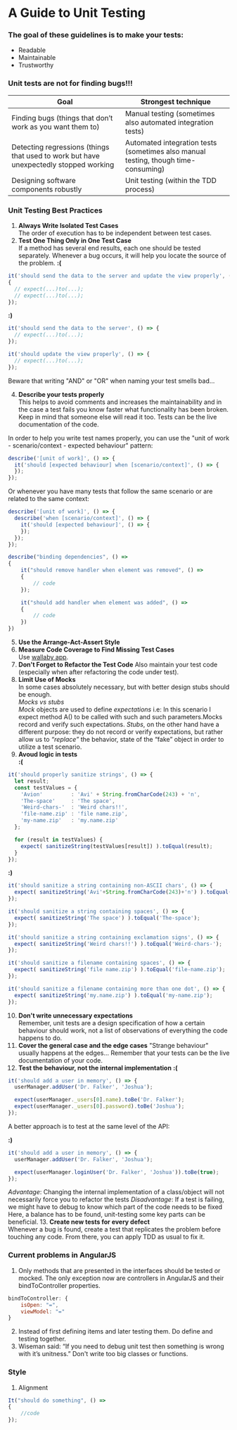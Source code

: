 A Guide to Unit Testing
=================================

### The goal of these guidelines is to make your tests:

* Readable
* Maintainable
* Trustworthy

### Unit tests are not for finding bugs!!!

Goal | Strongest technique
------------ | -------------	
Finding bugs (things that don’t work as you want them to)| Manual testing (sometimes also automated integration tests)  
Detecting regressions (things that used to work but have unexpectedly stopped working| Automated integration tests (sometimes also manual testing, though time-consuming)
Designing software components robustly|	Unit testing (within the TDD process)

### Unit Testing Best Practices
1. **Always Write Isolated Test Cases**  
The order of execution has to be independent between test cases.
2. **Test One Thing Only in One Test Case**  
If a method has several end results, each one should be tested separately. 
Whenever a bug occurs, it will help you locate the source of the problem.
**:(**
```javascript
it('should send the data to the server and update the view properly', () => 
{
  // expect(...)to(...);
  // expect(...)to(...);
});
```
**:)**
```javascript
it('should send the data to the server', () => {
  // expect(...)to(...);
});

it('should update the view properly', () => {
  // expect(...)to(...);
});
```
Beware that writing "AND" or "OR" when naming your test smells bad...

4. **Describe your tests properly**  
This helps to avoid comments and increases the maintainability and in the case a test fails you 
know faster what functionality has been broken. Keep in mind that someone else will read it too.
Tests can be the live documentation of the code.  

In order to help you write test names properly, you can use the "unit of work - scenario/context - expected behaviour" pattern:

```javascript
describe('[unit of work]', () => {
  it('should [expected behaviour] when [scenario/context]', () => {
  });
});
```
Or whenever you have many tests that follow the same scenario or are related to the same context:

```javascript
describe('[unit of work]', () => {
  describe('when [scenario/context]', () => {
    it('should [expected behaviour]', () => {
    });
  });
});
```

```javascript
describe("binding dependencies", () => 
{
    it("should remove handler when element was removed", () => 
    {
        // code
    });

    it("should add handler when element was added", () => 
    {
        // code
    })
})
```
5. **Use the Arrange-Act-Assert Style**
6. **Measure Code Coverage to Find Missing Test Cases**  
Use [wallaby app](http://wallabyjs.com/app/#/tests).
7. **Don't Forget to Refactor the Test Code**
Also maintain your test code (especially when after refactoring the code under test).
8. **Limit Use of Mocks**  
In some cases absolutely necessary, but with better design stubs should be enough.  
*Mocks vs stubs*  
*Mock* objects are used to define *expectations* i.e: In this scenario I expect method A() to be 
called with such and such parameters.Mocks record and verify such expectations.
*Stubs*, on the other hand have a different purpose: they do not record or verify expectations, 
but rather allow us to *“replace”* the behavior, state of the “fake” object in order to 
utilize a test scenario.
9. **Avoud logic in tests**  
**:(**
```javascript
it('should properly sanitize strings', () => {
  let result;
  const testValues = {
    'Avion'         : 'Avi' + String.fromCharCode(243) + 'n',
    'The-space'     : 'The space',
    'Weird-chars-'  : 'Weird chars!!',
    'file-name.zip' : 'file name.zip',
    'my-name.zip'   : 'my.name.zip'
  };

  for (result in testValues) {
    expect( sanitizeString(testValues[result]) ).toEqual(result);
  }
});
```
**:)**
```javascript
it('should sanitize a string containing non-ASCII chars', () => {
  expect( sanitizeString('Avi'+String.fromCharCode(243)+'n') ).toEqual('Avion');
});

it('should sanitize a string containing spaces', () => {
  expect( sanitizeString('The space') ).toEqual('The-space');
});

it('should sanitize a string containing exclamation signs', () => {
  expect( sanitizeString('Weird chars!!') ).toEqual('Weird-chars-');
});

it('should sanitize a filename containing spaces', () => {
  expect( sanitizeString('file name.zip') ).toEqual('file-name.zip');
});

it('should sanitize a filename containing more than one dot', () => {
  expect( sanitizeString('my.name.zip') ).toEqual('my-name.zip');
});
```
10. **Don't write unnecessary expectations**  
Remember, unit tests are a design specification of how a certain behaviour should work, not a 
list of observations of everything the code happens to do.
11. **Cover the general case and the edge cases**
"Strange behaviour" usually happens at the edges... 
Remember that your tests can be the live documentation of your code.
12. **Test the behaviour, not the internal implementation**
**:(**

```javascript
it('should add a user in memory', () => {
  userManager.addUser('Dr. Falker', 'Joshua');

  expect(userManager._users[0].name).toBe('Dr. Falker');
  expect(userManager._users[0].password).toBe('Joshua');
});
```
A better approach is to test at the same level of the API:

**:)**

```javascript
it('should add a user in memory', () => {
  userManager.addUser('Dr. Falker', 'Joshua');

  expect(userManager.loginUser('Dr. Falker', 'Joshua')).toBe(true);
});
```
*Advantage*:
Changing the internal implementation of a class/object will not necessarily force you to 
refactor the tests
*Disadvantage*:
If a test is failing, we might have to debug to know which part of the code needs to be fixed
Here, a balance has to be found, unit-testing some key parts can be beneficial.
13. **Create new tests for every defect**  
Whenever a bug is found, create a test that replicates the problem before touching any code. From there, you can apply TDD as usual to fix it.

### Current problems in AngularJS

1. Only methods that are presented in the interfaces should be tested or mocked. The only 
exception now are controllers in AngularJS and their bindToController properties.
```javascript
bindToController: {
    isOpen: "=",
    viewModel: "="
}
```
2. Instead of first defining items and later testing them. Do define and testing together.
3. Wiseman said: “If you need to debug unit test then something is wrong with it’s unitness.”
Don't write too big classes or functions.


### Style
1. Alignment

```javascript
It("should do something", () =>
{
    //code
});
```

